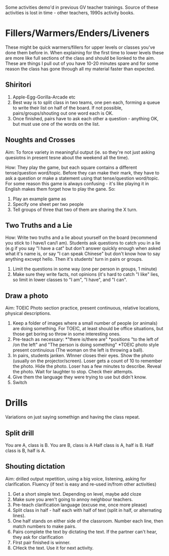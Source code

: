 Some activities demo'd in previous GV teacher trainings. Source of these activities is lost in time - other teachers, 1990s activity books. 


# Fillers/Warmers/Enders/Liveners
These might be quick warmers/fillers for upper levels or classes you've done them before in. When explaining for the first time to lower levels these are more like full sections of the class and should be lionked to the aim. These are things I pull out of you have 10-20 minutes spare and for some reason the class has gone through all my material faster than expected. 

## Shiritori
1) Apple-Egg-Gorilla-Arcade etc
2) Best way is to split class in two teams, one pen each, forming a queue to write their list on half of the board. If not possible, pairs/groups/shouting out one word each is OK. 
3) Once finished, pairs have to ask each other a question - anything OK, but must use one of the words on the list. 

## Noughts and Crosses
Aim: To force variety in meaningful output (ie. so they're not just asking quesiotns in present tesne about the weekend all the time). 

How: They play the game, but each square contains a different tense/question word/topic. Before they can make their mark, they have to ask a question or make a statement using that tense/question word/topic. 
For some reason this game is always confusing - it's like playing it in English makes them forget how to play the gane. So: 
1) Play an example game as 
2) Specify one sheet per two people
3) Tell groups of three that two of them are sharing the X turn. 

## Two Truths and a Lie
How: Write two truths and a lie about yourself on the board (recommend you stick to I have/I can/I am). Students ask questions to catch you in a lie (e.g if you say "I have a cat" but don't answer quickly enough when asked what it's name is, or say "I can speak Chinese" but don't know how to say anything excvept hello. Then it's students' turn in pairs or groups. 

1) Limit the questions in some way (one per person in groups, 1 minute)
2) Make sure they write facts, not opinions (it's hard to catch "I like" lies, so limit in lower classes to "I am", "I have", and "I can".


## Draw a photo
Aim: TOEIC Photo section practice, present continuous, relative locations, physical descriptions. 
1) Keep a folder of images where a small number of people (or animals) are doing something. For TOEIC, at least should be office situations, but those get boring so throw in some interesting ones. 
2) Pre-teach as necessary:
*"there is/there are"
*positions "to the left of /on the left" and "The person is doing something" 
*TOEIC photo style present continuious (The woman on the left is throwing a ball). 
3) In pairs, students janken. WInner closes their eyes. Show the photo (usually on the projector/screen). Loser gets a count of 10 to remember the photo. Hide the photo. Loser has a few minutes to describe. Reveal the photo. Wait for laughter to stop. Check their attempts. 
4) Give them the language they were trying to use but didn't know. 
5) Switch


# Drills
Variations on just saying somethign and having the class repeat. 
## Split drill
You are A, class is B.
You are B, class is A
Half class is A, half is B.
Half class is B, half is A.

## Shouting dictation
Aim: drilled output repetition, using a big voice, listening, asking for clarification. Fluency (if text is easy and re-used in/from other activities)
1) Get a short simple text. Depending on level, maybe add cloze
2) Make sure you aren't going to annoy neighbour teachers. 
3) Pre-teach clarification language (excuse me, once more please)
3) Split class in half - half each with half of text (split in half, or alternating lines). 
4) One half stands on either side of the classroom. Number each line, then match numbers to make pairs. 
5) Pairs complete the text by dictating the text. If the partner can't hear, they ask for clarification
6) FIrst pair finished is winner. 
7) CHeck the text. Use it for next activity. 





